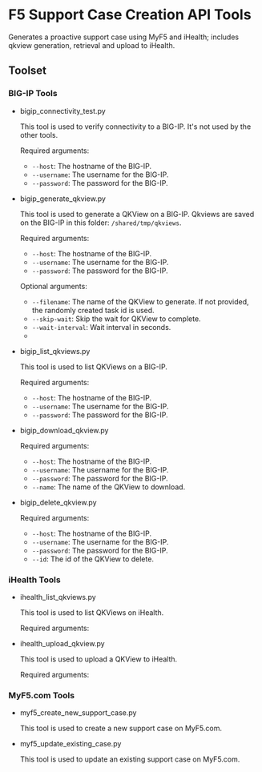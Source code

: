# F5 Support Case Creation API Tools
Generates a proactive support case using MyF5 and iHealth; includes qkview generation, retrieval and upload to iHealth.

## Toolset

### BIG-IP Tools

- bigip_connectivity_test.py

    This tool is used to verify connectivity to a BIG-IP. It's not used by the other tools.

    Required arguments:

    - ``--host``: The hostname of the BIG-IP.
    - ``--username``: The username for the BIG-IP.
    - ``--password``: The password for the BIG-IP.

- bigip_generate_qkview.py

    This tool is used to generate a QKView on a BIG-IP. Qkviews are saved on the BIG-IP in this folder: ```/shared/tmp/qkviews```.

    Required arguments:

    - ``--host``: The hostname of the BIG-IP.
    - ``--username``: The username for the BIG-IP.
    - ``--password``: The password for the BIG-IP.
 
    Optional arguments: 

    - ``--filename``: The name of the QKView to generate. If not provided, the randomly created task id is used.
    - ``--skip-wait``: Skip the wait for QKView to complete.
    - ``--wait-interval``: Wait interval in seconds.
    - 

- bigip_list_qkviews.py

    This tool is used to list QKViews on a BIG-IP.

    Required arguments:

    - ``--host``: The hostname of the BIG-IP.
    - ``--username``: The username for the BIG-IP.
    - ``--password``: The password for the BIG-IP.


- bigip_download_qkview.py

    Required arguments:

    - ``--host``: The hostname of the BIG-IP.
    - ``--username``: The username for the BIG-IP.
    - ``--password``: The password for the BIG-IP.
    - ``--name``: The name of the QKView to download.

- bigip_delete_qkview.py

    Required arguments:

    - ``--host``: The hostname of the BIG-IP.
    - ``--username``: The username for the BIG-IP.
    - ``--password``: The password for the BIG-IP.
    - ``--id``: The id of the QKView to delete.

### iHealth Tools

- ihealth_list_qkviews.py

    This tool is used to list QKViews on iHealth.

    Required arguments:

- ihealth_upload_qkview.py

    This tool is used to upload a QKView to iHealth.

    Required arguments:

### MyF5.com Tools

- myf5_create_new_support_case.py

    This tool is used to create a new support case on MyF5.com.

- myf5_update_existing_case.py

    This tool is used to update an existing support case on MyF5.com.

